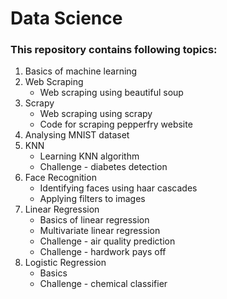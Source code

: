 # Data Science

### This repository contains following topics:
1. Basics of machine learning
2. Web Scraping
    * Web scraping using beautiful soup
3. Scrapy
    * Web scraping using scrapy
    * Code for scraping pepperfry website
4. Analysing MNIST dataset
5. KNN
    * Learning KNN algorithm
    * Challenge - diabetes detection
6. Face Recognition
    * Identifying faces using haar cascades
    * Applying filters to images
7. Linear Regression
    * Basics of linear regression
    * Multivariate linear regression
    * Challenge - air quality prediction
    * Challenge - hardwork pays off
8. Logistic Regression
    * Basics
    * Challenge - chemical classifier